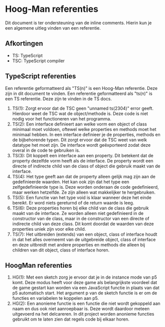 # Hoog-Man referenties
Dit document is ter ondersteuning van de inline comments. Hierin kun je een algemene uitleg vinden van een referentie.
## Afkortingen
* TS: TypeScript
* TSC: TypeScript compiler
## TypeScript referenties
Een referentie geformatteerd als "TS(n)" is een Hoog-Man referentie. Deze zijn in dit document te vinden. Een referentie geformatteerd als "ts(n)" is een TS referentie. Deze zijn te vinden in de TS docs.
1. TS(1): Zorgt ervoor dat de TSC geen "unnamed ts(2304)" error geeft. Hierdoor weet de TSC wat de object/methode is. Deze code is niet nodig voor het functioneren van het programma.
1. TS(2): Een interface definieert aan welke vorm een object of class minimaal moet voldoen, oftewel welke properties en methods moet het minimaal hebben. In een interface definieer je de properties, methods en de bijbehorende typen. Dit zorgt ervoor dat de TSC weet van welk datatype het moet zijn. De interface wordt geëxporteerd zodat deze overal in de code te gebruiken is.
1. TS(3): Dit koppelt een interface aan een property. Dit betekent dat de property dezelfde vorm heeft als de interface. De property wordt een directe of indirecte child van de class of object die gebruik maakt van de interface.
1. TS(4): Het type geeft aan dat de property alleen gelijk mag zijn aan de gedefinieerde waarden. Het kan ook zijn dat het type een zelfgedefinieerde type is. Deze worden onderaan de code gedefinieerd, maar werken hetzelfde. Ze zijn alleen wat makkelijker te hergebruiken.
1. TS(5): Een functie van het type void is klaar wanneer deze het einde bereikt. Er word niets gereturnd of de return waarde is leeg.
1. TS(6): Deze properties horen bij elke child van de class die gebruik maakt van de interface. Ze worden alleen niet gedefinieerd in de constructor van de class, maar in de constructor van een directe of indirecte child van deze class. Dit komt doordat de waarden van deze properties uniek zijn voor elke child.
1. TS(7): Het uitbreiden (extends) van een object, class of interface houdt in dat het alles overneemt van de uitgebreide object, class of interface en deze uitbreidt met andere properties en methods die alleen bij children van dit object, class of interface horen.
## HoogMan referenties
1. HG(1): Met een sketch zorg je ervoor dat je in de instance mode van p5 komt. Deze modus heeft voor deze game als belangrijkste voordeel dat de game gestart kan worden via een JavaScript functie in plaats van dat p5 automatisch start. Het argument p van de sketch functie is er om de functies en variabelen te koppelen aan p5.
1. HG(2): Een anonieme functie is een functie die niet wordt gekoppeld aan naam en dus ook niet aanroepbaar is. Deze wordt daardoor meteen uitgevoerd na het delcareren. In dit project worden anonieme functies gebruikt om te laten zien dat regels code bij elkaar horen.

